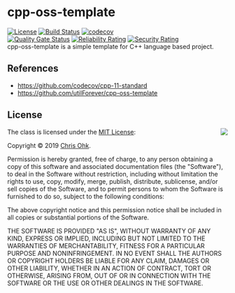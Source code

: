 # cpp-oss-template
[![License](https://img.shields.io/badge/Licence-MIT-blue.svg)](https://github.com/utilForever/cpp-oss-template/blob/master/LICENSE) 
[![Build Status](https://travis-ci.com/hyp3rflow/cpp-oss-template.svg?branch=master)](https://travis-ci.com/hyp3rflow/cpp-oss-template.svg?branch=master)
[![codecov](https://codecov.io/gh/hyp3rflow/cpp-oss-template/branch/master/graph/badge.svg)](https://codecov.io/gh/hyp3rflow/cpp-oss-template)  
[![Quality Gate Status](https://sonarcloud.io/api/project_badges/measure?project=hyp3rflow_cpp-oss-template&metric=alert_status)](https://sonarcloud.io/dashboard?id=hyp3rflow_cpp-oss-template)
[![Reliability Rating](https://sonarcloud.io/api/project_badges/measure?project=hyp3rflow_cpp-oss-template&metric=reliability_rating)](https://sonarcloud.io/dashboard?id=hyp3rflow_cpp-oss-template)
[![Security Rating](https://sonarcloud.io/api/project_badges/measure?project=hyp3rflow_cpp-oss-template&metric=security_rating)](https://sonarcloud.io/dashboard?id=hyp3rflow_cpp-oss-template)  
cpp-oss-template is a simple template for C++ language based project.

## References

- https://github.com/codecov/cpp-11-standard
- https://github.com/utilForever/cpp-oss-template

## License

<img align="right" src="http://opensource.org/trademarks/opensource/OSI-Approved-License-100x137.png">

The class is licensed under the [MIT License](http://opensource.org/licenses/MIT):

Copyright &copy; 2019 [Chris Ohk](http://www.github.com/utilForever).

Permission is hereby granted, free of charge, to any person obtaining a copy of this software and associated documentation files (the "Software"), to deal in the Software without restriction, including without limitation the rights to use, copy, modify, merge, publish, distribute, sublicense, and/or sell copies of the Software, and to permit persons to whom the Software is furnished to do so, subject to the following conditions:

The above copyright notice and this permission notice shall be included in all copies or substantial portions of the Software.

THE SOFTWARE IS PROVIDED "AS IS", WITHOUT WARRANTY OF ANY KIND, EXPRESS OR IMPLIED, INCLUDING BUT NOT LIMITED TO THE WARRANTIES OF MERCHANTABILITY, FITNESS FOR A PARTICULAR PURPOSE AND NONINFRINGEMENT. IN NO EVENT SHALL THE AUTHORS OR COPYRIGHT HOLDERS BE LIABLE FOR ANY CLAIM, DAMAGES OR OTHER LIABILITY, WHETHER IN AN ACTION OF CONTRACT, TORT OR OTHERWISE, ARISING FROM, OUT OF OR IN CONNECTION WITH THE SOFTWARE OR THE USE OR OTHER DEALINGS IN THE SOFTWARE.